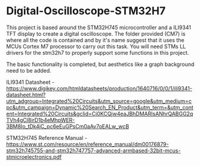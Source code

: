 # Digital-Oscilloscope-STM32H7

This project is based around the STM32H745 microcontroller and a ILI9341 TFT display to create a digital oscilloscope. 
The folder provided (CM7) is where all the code is contained and by it's name suggest that it uses the MCUs Cortex M7 
processor to carry out this task. You will need STMs LL drivers for the stm32h7 to properly support some functions in 
this project.

The basic functionality is completed, but aesthetics like a graph background need to be added. 

ILI9341 Datasheet -https://www.digikey.com/htmldatasheets/production/1640716/0/0/1/ili9341-datasheet.html?utm_adgroup=Integrated%20Circuits&utm_source=google&utm_medium=cpc&utm_campaign=Dynamic%20Search_EN_Product&utm_term=&utm_content=Integrated%20Circuits&gclid=Cj0KCQjw4eaJBhDMARIsANhrQABGG2qTVh4gCl8irD1b4eMhpWER-3BM8Io_tDk4iC_pc6eEuGPsCm0aAv7oEALw_wcB

STM32H745 Reference Manual - https://www.st.com/resource/en/reference_manual/dm00176879-stm32h745755-and-stm32h747757-advanced-armbased-32bit-mcus-stmicroelectronics.pdf
